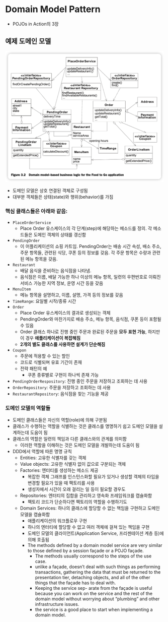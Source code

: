 # Domain Model Pattern
- POJOs in Action의 3장

## 예제 도메인 모델
![img.png](domain-1.png)
- 도메인 모델은 상호 연결된 객체로 구성됨
- 대부분 객체들은 상태(state)와 행위(behavior)를 가짐

### 핵심 클래스들은 아래와 같음:
- `PlaceOrderService`
  - Place Order 유스케이스의 각 단계(step)에 해당하는 메소드를 정의. 각 메소드들은 도메인 객체의 상태를 갱신함
- `PendingOrder`
  - 이 어플리케이션의 쇼핑 카트임. PendingOrder는 배송 시간 속성, 배소 주소, 주문 항목들, 관련된 식당, 쿠폰 등의 정보를 갖음. 각 주문 항목은 수량과 관련된 메뉴 항목을 갖음.
- `Restaurant`
  - 배달 음식을 준비하는 음식점을 나타냄.
  - 음식점은 이름, 배달 가능한 하나 이상의 메뉴 항목, 일련의 우편번호로 이뤄진 서비스 가능한 지역 정보, 운영 시간 등을 갖음
- `MenuItem`
  - 메뉴 항목을 설명하고, 이름, 설명, 가격 등의 정보를 갖음
- `TimeRange`: 요일별 시작/종류 시간
- `Order`
  - Place Order 유스케이스의 결과로 생성되는 객체
  - PendingOrder와 마찬가지로 배송 주소, 메뉴 항목, 음식점, 쿠폰 등이 포함될 수 있음
  - Order 클래스 하나로 진행 중인 주문과 완료된 주문을 **모두 표현 가능**, 하지만 이 경우 **애플리케이션이 복잡해짐**
  - **2개의 별도 클래스를 사용하면 설계가 단순해짐**
- `Coupon`
  - 주문에 적용할 수 있는 할인
  - 코드로 식별되며 유효 기간이 존재
  - 전략 패턴의 예
    - 쿠폰 종류별로 구현이 하나씩 존재 가능
- `PendingOrderRespository`: 진행 중인 주문을 저장하고 조회하는 데 사용
- `OrderRepository`: 주문을 저장하고 조회하는 데 사용
- `RestaurantRepository`: 음식점을 찾는 기능을 제공

### 도메인 모델의 역할들
- 도메인 클래스들은 자신의 역할(role)에 의해 구분됨
- 클래스가 수행하는 역할을 식별하는 것은 클래스를 명명하기 쉽고 도메인 모델을 설계하는데 도움이 됨
- 클래스의 역할은 일련의 책임과 다른 클래스와의 관계를 의미함
  - 이러한 역할을 이해하는 것은 도메인 모델을 개발하는데 도움이 됨
- DDD에서 역할에 따른 명명 규칙
  - Entities: 고유한 식별자를 갖는 객체
  - Value objects: 고유한 식별자 없이 값으로 구분되는 객체
  - Factories: 엔터티를 생성하는 메소드 제공
    - 복잡한 객체 그래프를 인스턴스화할 필요가 있거나 생성할 객체의 타입을 변경할 필요가 있을 때 팩토리를 사용
    - 생성자에서 시간이 오래 걸리는 일 등이 필요할 경우도
  - Repositories: 엔터티의 집합을 관리하고 영속화 프레임워크를 캡슐화함
    - 팩토리 코드가 단순하다면 팩토리의 역할을 수행하기도
  - Domain Services: 하나의 클래스에 할당할 수 없는 책임을 구현하고 도메인 모델을 캡슐화함
    - 애플리케이션의 워크플로우 구현 
    - 하나의 엔터티에 할당할 수 없고 여러 객체에 걸쳐 있는 책임을 구현
    - 도메인 모델의 클라이언트(Application Service, 프리젠테이션 계층 등)에 의해 호출됨
    - The methods defined by a domain model service are very similar to those defined by a session façade or a POJO façade.
      - The methods usually correspond to the steps of the use case.
      - unlike a façade, doesn’t deal with such things as performing transactions, gathering the data that must be returned to the presentation tier, detaching objects, and all of the other things that the façade has to deal with.
      - Keeping the service sep- arate from the façade is useful because you can work on the service and the rest of the domain model without worrying about “plumbing” and other infrastructure issues.
      - the service is a good place to start when implementing a domain model. 
